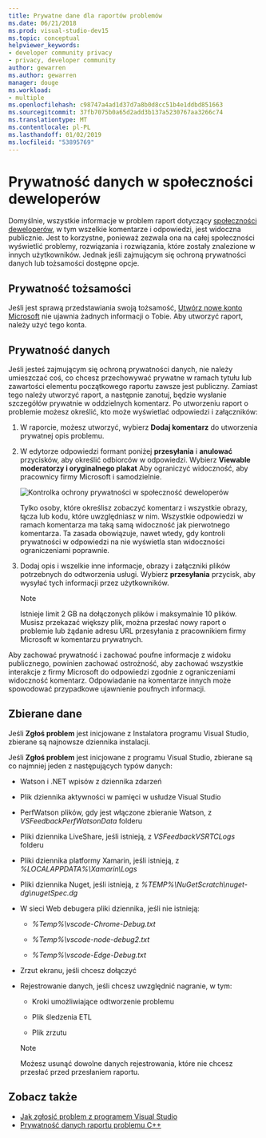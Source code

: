 ```yaml
---
title: Prywatne dane dla raportów problemów
ms.date: 06/21/2018
ms.prod: visual-studio-dev15
ms.topic: conceptual
helpviewer_keywords:
- developer community privacy
- privacy, developer community
author: gewarren
ms.author: gewarren
manager: douge
ms.workload:
- multiple
ms.openlocfilehash: c98747a4ad1d37d7a8b0d8cc51b4e1ddbd851663
ms.sourcegitcommit: 37fb7075b0a65d2add3b137a5230767aa3266c74
ms.translationtype: MT
ms.contentlocale: pl-PL
ms.lasthandoff: 01/02/2019
ms.locfileid: "53895769"
---
```

# <a name="developer-community-data-privacy"></a>Prywatność danych w społeczności deweloperów

Domyślnie, wszystkie informacje w problem raport dotyczący [społeczności deweloperów](https://developercommunity.visualstudio.com/), w tym wszelkie komentarze i odpowiedzi, jest widoczna publicznie. Jest to korzystne, ponieważ zezwala ona na całej społeczności wyświetlić problemy, rozwiązania i rozwiązania, które zostały znalezione w innych użytkowników. Jednak jeśli zajmującym się ochroną prywatności danych lub tożsamości dostępne opcje.

## <a name="identity-privacy"></a>Prywatność tożsamości

Jeśli jest sprawą przedstawiania swoją tożsamość, [Utwórz nowe konto Microsoft](https://signup.live.com/) nie ujawnia żadnych informacji o Tobie. Aby utworzyć raport, należy użyć tego konta.

## <a name="data-privacy"></a>Prywatność danych

Jeśli jesteś zajmującym się ochroną prywatności danych, nie należy umieszczać coś, co chcesz przechowywać prywatne w ramach tytułu lub zawartości elementu początkowego raportu zawsze jest publiczny. Zamiast tego należy utworzyć raport, a następnie zanotuj, będzie wysłanie szczegółów prywatnie w oddzielnych komentarz. Po utworzeniu raport o problemie możesz określić, kto może wyświetlać odpowiedzi i załączników:

1. W raporcie, możesz utworzyć, wybierz **Dodaj komentarz** do utworzenia prywatnej opis problemu.

2. W edytorze odpowiedzi formant poniżej **przesyłania** i **anulować** przycisków, aby określić odbiorców w odpowiedzi. Wybierz **Viewable moderatorzy i oryginalnego plakat** Aby ograniczyć widoczność, aby pracownicy firmy Microsoft i samodzielnie.

   ![Kontrolka ochrony prywatności w społeczność deweloperów](media/developer-community-privacy-control.png)

   Tylko osoby, które określisz zobaczyć komentarz i wszystkie obrazy, łącza lub kodu, które uwzględniasz w nim. Wszystkie odpowiedzi w ramach komentarza ma taką samą widoczność jak pierwotnego komentarza. Ta zasada obowiązuje, nawet wtedy, gdy kontroli prywatności w odpowiedzi na nie wyświetla stan widoczności ograniczeniami poprawnie.

3. Dodaj opis i wszelkie inne informacje, obrazy i załączniki plików potrzebnych do odtworzenia usługi. Wybierz **przesyłania** przycisk, aby wysyłać tych informacji przez użytkowników.

   > [!NOTE]
   > Istnieje limit 2 GB na dołączonych plików i maksymalnie 10 plików. Musisz przekazać większy plik, można przesłać nowy raport o problemie lub żądanie adresu URL przesyłania z pracownikiem firmy Microsoft w komentarzu prywatnych.

Aby zachować prywatność i zachować poufne informacje z widoku publicznego, powinien zachować ostrożność, aby zachować wszystkie interakcje z firmy Microsoft do odpowiedzi zgodnie z ograniczeniami widoczność komentarz. Odpowiadanie na komentarze innych może spowodować przypadkowe ujawnienie poufnych informacji.

## <a name="data-we-collect"></a>Zbierane dane

Jeśli **Zgłoś problem** jest inicjowane z Instalatora programu Visual Studio, zbierane są najnowsze dziennika instalacji.

Jeśli **Zgłoś problem** jest inicjowane z programu Visual Studio, zbierane są co najmniej jeden z następujących typów danych:

- Watson i .NET wpisów z dziennika zdarzeń

- Plik dziennika aktywności w pamięci w usłudze Visual Studio

- PerfWatson plików, gdy jest włączone zbieranie Watson, z *VSFeedbackPerfWatsonData* folderu

- Pliki dziennika LiveShare, jeśli istnieją, z *VSFeedbackVSRTCLogs* folderu

- Pliki dziennika platformy Xamarin, jeśli istnieją, z *%LOCALAPPDATA%\Xamarin\Logs*

- Pliki dziennika Nuget, jeśli istnieją, z *%TEMP%\NuGetScratch\nuget-dg\nugetSpec.dg*

- W sieci Web debugera pliki dziennika, jeśli nie istnieją:

   - *%Temp%\vscode-Chrome-Debug.txt*

   - *%Temp%\vscode-node-debug2.txt*

   - *%Temp%\vscode-Edge-Debug.txt*

- Zrzut ekranu, jeśli chcesz dołączyć

- Rejestrowanie danych, jeśli chcesz uwzględnić nagranie, w tym:

   - Kroki umożliwiające odtworzenie problemu

   - Plik śledzenia ETL

   - Plik zrzutu

    > [!NOTE]
    > Możesz usunąć dowolne danych rejestrowania, które nie chcesz przesłać przed przesłaniem raportu.

## <a name="see-also"></a>Zobacz także

- [Jak zgłosić problem z programem Visual Studio](how-to-report-a-problem-with-visual-studio-2017.md)
- [Prywatność danych raportu problemu C++](/cpp/how-to-report-a-problem-with-the-visual-cpp-toolset#reports-and-privacy)
